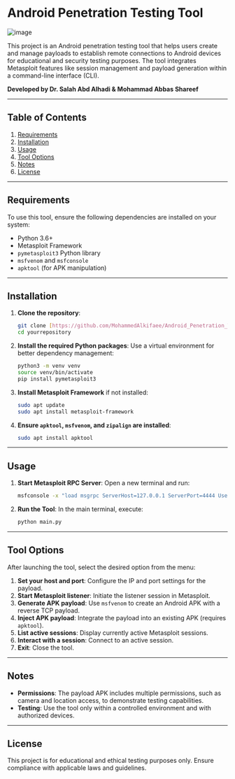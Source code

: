 # Android Penetration Testing Tool
![image](https://github.com/user-attachments/assets/7af00cd9-7f1f-4581-ac55-2d1ee4971afa)

This project is an Android penetration testing tool that helps users create and manage payloads to establish remote connections to Android devices for educational and security testing purposes. The tool integrates Metasploit features like session management and payload generation within a command-line interface (CLI).

**Developed by Dr. Salah Abd Alhadi & Mohammad Abbas Shareef**

---

## Table of Contents
1. [Requirements](#requirements)
2. [Installation](#installation)
3. [Usage](#usage)
4. [Tool Options](#tool-options)
5. [Notes](#notes)
6. [License](#license)

---

## Requirements

To use this tool, ensure the following dependencies are installed on your system:

- Python 3.6+
- Metasploit Framework
- `pymetasploit3` Python library
- `msfvenom` and `msfconsole`
- `apktool` (for APK manipulation)

---

## Installation

1. **Clone the repository**:
   ```bash
   git clone [https://github.com/MohammedAlkifaee/Android_Penetration_Tool.git]
   cd yourrepository
   ```

2. **Install the required Python packages**:
   Use a virtual environment for better dependency management:
   ```bash
   python3 -m venv venv
   source venv/bin/activate
   pip install pymetasploit3
   ```

3. **Install Metasploit Framework** if not installed:
   ```bash
   sudo apt update
   sudo apt install metasploit-framework
   ```

4. **Ensure `apktool`, `msfvenom`, and `zipalign` are installed**:
   ```bash
   sudo apt install apktool
   ```

---

## Usage

1. **Start Metasploit RPC Server**:
   Open a new terminal and run:
   ```bash
   msfconsole -x "load msgrpc ServerHost=127.0.0.1 ServerPort=4444 User=msf Pass=12345678"
   ```

2. **Run the Tool**:
   In the main terminal, execute:
   ```bash
   python main.py
   ```

---

## Tool Options

After launching the tool, select the desired option from the menu:

1. **Set your host and port**: Configure the IP and port settings for the payload.
2. **Start Metasploit listener**: Initiate the listener session in Metasploit.
3. **Generate APK payload**: Use `msfvenom` to create an Android APK with a reverse TCP payload.
4. **Inject APK payload**: Integrate the payload into an existing APK (requires `apktool`).
5. **List active sessions**: Display currently active Metasploit sessions.
6. **Interact with a session**: Connect to an active session.
7. **Exit**: Close the tool.

---

## Notes

- **Permissions**: The payload APK includes multiple permissions, such as camera and location access, to demonstrate testing capabilities.
- **Testing**: Use the tool only within a controlled environment and with authorized devices.
  
---

## License

This project is for educational and ethical testing purposes only. Ensure compliance with applicable laws and guidelines.
